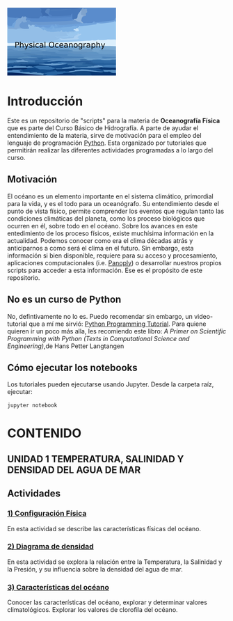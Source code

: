 ![Screenshot](logo.png)


# Introducción
Este es un repositorio de "scripts" para la materia de **Oceanografía Física** que es parte del Curso Básico de Hidrografía. A parte de ayudar el entendimiento de la materia, sirve de motivación para el empleo del lenguaje de programación [Python](https://www.python.org/). Esta organizado por tutoriales que permitirán realizar las diferentes actividades programadas a lo largo del curso.

## Motivación
El océano es un elemento importante en el sistema climático, primordial para la vida, y es el todo para un oceanógrafo. Su entendimiento desde el punto de vista físico, permite comprender los eventos que regulan tanto las condiciones climáticas del planeta, como los proceso biológicos que ocurren en él, sobre todo en el océano. 
Sobre los avances en este entedimiento de los proceso físicos, existe muchísima información en la actualidad. Podemos conocer como era el clima décadas atrás y anticiparnos a como será el clima en el futuro. Sin embargo, esta información si bien disponible, requiere para su acceso y procesamiento, aplicaciones computacionales (i.e. [Panoply](https://www.giss.nasa.gov/tools/panoply/)) o desarrollar nuestros propios scripts para acceder a esta información. Ese es el propósito de este repositorio. 
## No es un curso de Python
No, defintivamente no lo es. Puedo recomendar sin embargo, un video-tutorial que a mí me sirvió: [Python Programming Tutorial](https://youtu.be/HBxCHonP6Ro).
Para quiene quieren ir un poco más alla, les recomiendo este libro:
*A Primer on Scientific Programming with Python (Texts in Computational Science and Engineering)*,de Hans Petter Langtangen
## Cómo ejecutar los notebooks
Los tutoriales pueden ejecutarse usando Jupyter. Desde la carpeta raíz, ejecutar:
```python
jupyter notebook
```
# CONTENIDO

## UNIDAD 1 TEMPERATURA, SALINIDAD Y DENSIDAD DEL AGUA DE MAR
## Actividades
### [1) Configuración Física](https://nbviewer.jupyter.org/github/wrenteria/physicaloceanography/blob/master/notebooks/Actividad_1.ipynb)
En esta actividad se describe las características físicas del océano.
### [2) Diagrama de densidad](https://nbviewer.jupyter.org/github/wrenteria/physicaloceanography/blob/master/notebooks/Actividad_2.ipynb)
En esta actividad se explora la relación entre la Temperatura, la Salinidad y la Presión, y su influencia sobre la densidad del agua de mar. 
### [3) Características del océano](https://nbviewer.jupyter.org/github/wrenteria/physicaloceanography/blob/master/notebooks/Actividad_3.ipynb)
Conocer las características del océano, explorar y determinar valores climatológicos. Explorar los valores de clorofila del océano.
